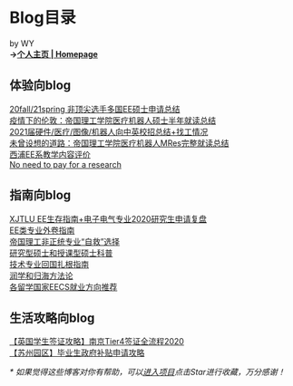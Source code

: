 # Blog目录
by WY  
**->**[**个人主页 | Homepage**](https://weiyi-li.github.io/)  

## 体验向blog  
[20fall/21spring 非顶尖选手多国EE硕士申请总结](https://zhuanlan.zhihu.com/p/345559376)  
[疫情下的伦敦：帝国理工学院医疗机器人硕士半年就读总结](https://zhuanlan.zhihu.com/p/339570809)  
[2021届硬件/医疗/图像/机器人向中英校招总结+找工情况](https://zhuanlan.zhihu.com/p/379415341)  
[未曾设想的道路：帝国理工学院医疗机器人MRes完整就读总结](https://zhuanlan.zhihu.com/p/412703360)  
[西浦EE系教学内容评价](https://github.com/weiyi-li/blog/blob/master/Comments_on_XJTLU_EE_Teaching.md)  
[No need to pay for a research](https://github.com/weiyi-li/blog/blob/master/No_need_to_pay_for_a_research.md)  

## 指南向blog
[XJTLU EE生存指南+电子电气专业2020研究生申请复盘](https://github.com/weiyi-li/blog/blob/master/XJTLU_EE_Guide%2B2020fall_Application.md)  
[EE类专业外卷指南](https://github.com/weiyi-li/blog/blob/master/EE_Outvolution_Guide.md)  
[帝国理工非正统专业“自救”选择](https://github.com/weiyi-li/blog/blob/master/ICL_Interdisciplinary_Program_Guide.md)  
[研究型硕士和授课型硕士科普](https://github.com/weiyi-li/blog/blob/master/Taught_and_Research_Master_Intro.md)  
[技术专业回国扎根指南](https://github.com/weiyi-li/blog/blob/master/Settledown_in_China_for_Tech.md)  
[润学和归海方法论](https://github.com/weiyi-li/blog/blob/master/Runology.md)  
[各留学国家EECS就业方向推荐](https://github.com/weiyi-li/blog/blob/master/EECS_Positions_in_Countries.md)  

## 生活攻略向blog
[【英国学生签证攻略】南京Tier4签证全流程2020](https://github.com/weiyi-li/blog/blob/master/UK_Tier4_Visa_Tips.md)  
[【苏州园区】毕业生政府补贴申请攻略](https://github.com/weiyi-li/blog/blob/master/Gov_Allowance_Application.md)  

_* 如果觉得这些博客对你有帮助，可以[进入项目](https://github.com/weiyi-li/blog)点击Star进行收藏，万分感谢！_
